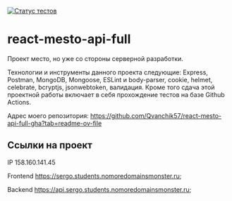 [![Статус тестов](../../actions/workflows/tests.yml/badge.svg)](../../actions/workflows/tests.yml)

# react-mesto-api-full
Проект место, но уже со стороны серверной разработки. 
 
Технологии и инструменты данного проекта следующие: Express, Postman, MongoDB, Mongoose, ESLint и body-parser, cookie, helmet, celebrate, bcryptjs, jsonwebtoken, валидация. Кроме того cдача этой проектной работы включает в себя прохождение тестов на базе Github Actions.

Адрес моего репозитория: https://github.com/Qvanchik57/react-mesto-api-full-gha?tab=readme-ov-file

## Ссылки на проект

IP 158.160.141.45

Frontend https://sergo.students.nomoredomainsmonster.ru;

Backend https://api.sergo.students.nomoredomainsmonster.ru;
